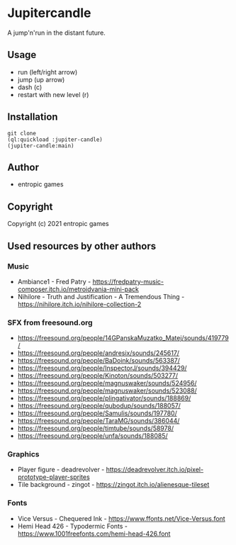 # Jupitercandle

A jump'n'run in the distant future. 

## Usage

* run (left/right arrow)
* jump (up arrow)
* dash (c)
* restart with new level (r)

## Installation

```
git clone
(ql:quickload :jupiter-candle)
(jupiter-candle:main)
```

## Author

* entropic games

## Copyright

Copyright (c) 2021 entropic games

## Used resources by other authors

### Music
* Ambiance1 - Fred Patry - https://fredpatry-music-composer.itch.io/metroidvania-mini-pack
* Nihilore - Truth and Justification - A Tremendous Thing - https://nihilore.itch.io/nihilore-collection-2

### SFX from freesound.org
* https://freesound.org/people/14GPanskaMuzatko_Matej/sounds/419779/
* https://freesound.org/people/andresix/sounds/245617/
* https://freesound.org/people/BaDoink/sounds/563387/
* https://freesound.org/people/InspectorJ/sounds/394429/
* https://freesound.org/people/Kinoton/sounds/503277/
* https://freesound.org/people/magnuswaker/sounds/524956/
* https://freesound.org/people/magnuswaker/sounds/523088/
* https://freesound.org/people/plingativator/sounds/188869/
* https://freesound.org/people/qubodup/sounds/188057/
* https://freesound.org/people/Samulis/sounds/197780/
* https://freesound.org/people/TaraMG/sounds/386044/
* https://freesound.org/people/timtube/sounds/58978/
* https://freesound.org/people/unfa/sounds/188085/

### Graphics
* Player figure - deadrevolver - https://deadrevolver.itch.io/pixel-prototype-player-sprites
* Tile background - zingot - https://zingot.itch.io/alienesque-tileset

### Fonts
* Vice Versus - Chequered Ink - https://www.ffonts.net/Vice-Versus.font
* Hemi Head 426 - Typodermic Fonts - https://www.1001freefonts.com/hemi-head-426.font

